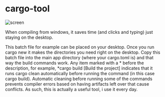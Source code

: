 # cargo-tool   

![screen](https://github.com/adelia4/cargo-tool/assets/128197007/6901ee1c-3028-482c-bfcf-6bd0c5c5a4a8)

When compiling from windows, it saves time (and clicks and typing) just staying on the desktop. 

This batch file for example can be placed on your desktop. Once you run cargo new it makes the directories you need right on the desktop. Copy this batch file into the main app directory (where your cargo.toml is) and that way the build commands work. Any item marked with a * before the description,  for example,  *cargo build [Build the project] indicates that it runs cargo clean automatically before running the command (in this case cargo build). Automatic cleaning before running some of the commands prevents compiler errors based on having artifacts left over that cause conflicts. As such, this is actually a useful tool, i use it every day.
